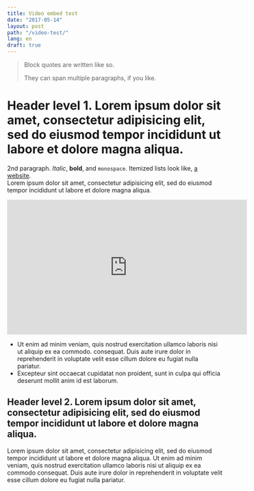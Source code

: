 ```yaml
---
title: Video embed test
date: "2017-05-14"
layout: post
path: "/video-test/"
lang: en
draft: true
---
```


> Block quotes are
> written like so.
>
> They can span multiple paragraphs,
> if you like.

# Header level 1. Lorem ipsum dolor sit amet, consectetur adipisicing elit, sed do eiusmod tempor incididunt ut labore et dolore magna aliqua.

2nd paragraph. _Italic_, **bold**, and `monospace`. Itemized lists
look like, [a website](http://foo.bar).  
Lorem ipsum dolor sit amet, consectetur adipisicing elit, sed do eiusmod
tempor incididunt ut labore et dolore magna aliqua.

<div class="post-video">
    <iframe width="560" height="315" src="https://www.youtube.com/embed/Whbnni_KeC0?rel=0" frameborder="0" allow="autoplay; encrypted-media" allowfullscreen></iframe>
</div>

* Ut enim ad minim veniam, quis nostrud exercitation ullamco laboris nisi ut aliquip ex ea commodo. consequat. Duis aute irure dolor in reprehenderit in voluptate velit esse
  cillum dolore eu fugiat nulla pariatur.
* Excepteur sint occaecat cupidatat non proident, sunt in culpa qui officia deserunt mollit anim id est laborum.

## Header level 2. Lorem ipsum dolor sit amet, consectetur adipisicing elit, sed do eiusmod tempor incididunt ut labore et dolore magna aliqua.

Lorem ipsum dolor sit amet, consectetur adipisicing elit, sed do eiusmod
tempor incididunt ut labore et dolore magna aliqua. Ut enim ad minim veniam,
quis nostrud exercitation ullamco laboris nisi ut aliquip ex ea commodo
consequat. Duis aute irure dolor in reprehenderit in voluptate velit esse
cillum dolore eu fugiat nulla pariatur.
